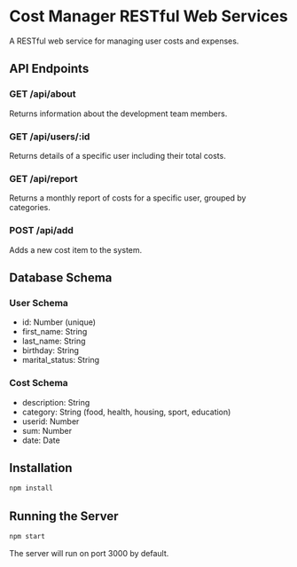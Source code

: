 # Cost Manager RESTful Web Services

A RESTful web service for managing user costs and expenses.

## API Endpoints

### GET /api/about
Returns information about the development team members.

### GET /api/users/:id
Returns details of a specific user including their total costs.

### GET /api/report
Returns a monthly report of costs for a specific user, grouped by categories.

### POST /api/add
Adds a new cost item to the system.

## Database Schema

### User Schema
- id: Number (unique)
- first_name: String
- last_name: String
- birthday: String
- marital_status: String

### Cost Schema
- description: String
- category: String (food, health, housing, sport, education)
- userid: Number
- sum: Number
- date: Date

## Installation

```bash
npm install
```

## Running the Server

```bash
npm start
```

The server will run on port 3000 by default. 